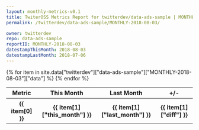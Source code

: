 ```yaml
---
layout: monthly-metrics-v0.1
title: TwiterOSS Metrics Report for twitterdev/data-ads-sample | MONTHLY-2018-08-03 | 2018-08-03
permalink: /twitterdev/data-ads-sample/MONTHLY-2018-08-03/

owner: twitterdev
repo: data-ads-sample
reportID: MONTHLY-2018-08-03
datestampThisMonth: 2018-08-03
datestampLastMonth: 2018-07-06
---
```


<table style="width: 100%">
    <tr>
        <th>Metric</th>
        <th>This Month</th>
        <th>Last Month</th>
        <th>+/-</th>
    </tr>
    {% for item in site.data["twitterdev"]["data-ads-sample"]["MONTHLY-2018-08-03"]["data"] %}
    <tr>
        <th>{{ item[0] }}</th>
        <th>{{ item[1]["this_month"] }}</th>
        <th>{{ item[1]["last_month"] }}</th>
        <th>{{ item[1]["diff"] }}</th>
    </tr>
    {% endfor %}
</table>

